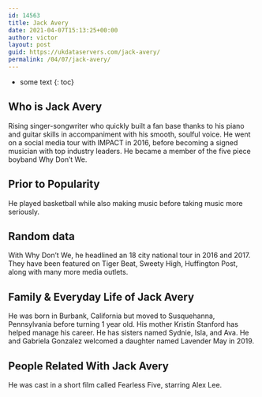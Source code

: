 ```yaml
---
id: 14563
title: Jack Avery
date: 2021-04-07T15:13:25+00:00
author: victor
layout: post
guid: https://ukdataservers.com/jack-avery/
permalink: /04/07/jack-avery/
---
```


* some text
{: toc}


## Who is Jack Avery



Rising singer-songwriter who quickly built a fan base thanks to his piano and guitar skills in accompaniment with his smooth, soulful voice. He went on a social media tour with IMPACT in 2016, before becoming a signed musician with top industry leaders. He became a member of the five piece boyband Why Don&#8217;t We.

                
                
                
## Prior to Popularity



He played basketball while also making music before taking music more seriously. 

                
                
                
## Random data



With Why Don&#8217;t We, he headlined an 18 city national tour in 2016 and 2017. They have been featured on Tiger Beat, Sweety High, Huffington Post, along with many more media outlets.

                
                
                
## Family & Everyday Life of Jack Avery



He was born in Burbank, California but moved to Susquehanna, Pennsylvania before turning 1 year old. His mother Kristin Stanford has helped manage his career. He has sisters named Sydnie, Isla, and Ava. He and Gabriela Gonzalez welcomed a daughter named Lavender May in 2019. 

                
                
                
## People Related With Jack Avery



He was cast in a short film called Fearless Five, starring Alex Lee.

                
              
            
          
          
          
